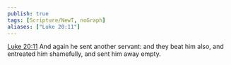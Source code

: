 ```yaml
---
publish: true
tags: [Scripture/NewT, noGraph]
aliases: ["Luke 20:11"]
---
```

[Luke 20:11](https://churchofjesuschrist.org/study/scriptures/nt/luke/20?lang=eng&id=p11#p11) And again he sent another servant: and they beat him also, and entreated him shamefully, and sent him away empty.
